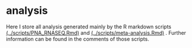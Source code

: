 # analysis

Here I store all analysis generated mainly by the R markdown scripts [(../scripts/PNA_RNASEQ.Rmd)](../scripts/PNA_RNASEQ.Rmd) and [(../scripts/meta-analysis.Rmd)](../scripts/meta-analysis.Rmd) . Further information can be found in the comments of those scripts. 

